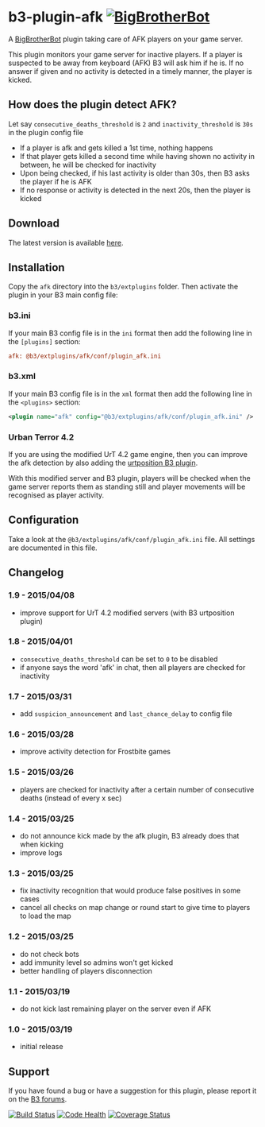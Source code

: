 # b3-plugin-afk [![BigBrotherBot](http://i.imgur.com/7sljo4G.png)][B3]

A [BigBrotherBot][B3] plugin taking care of AFK players on your game server.

This plugin monitors your game server for inactive players. If a player is suspected to be away from keyboard (AFK)
B3 will ask him if he is. If no answer if given and no activity is detected in a timely manner, the player is kicked.

How does the plugin detect AFK?
-------------------------------

Let say `consecutive_deaths_threshold` is `2` and `inactivity_threshold` is `30s` in the plugin config file

- If a player is afk and gets killed a 1st time, nothing happens
- If that player gets killed a second time while having shown no activity in between, he will be checked for inactivity
- Upon being checked, if his last activity is older than 30s, then B3 asks the player if he is AFK
- If no response or activity is detected in the next 20s, then the player is kicked


Download
--------

The latest version is available [here](https://github.com/thomasleveil/b3-plugin-afk/archive/master.zip).



Installation
------------

Copy the `afk` directory into the `b3/extplugins` folder. Then activate the plugin in your B3 main config file:

### b3.ini

If your main B3 config file is in the `ini` format then add the following line in the `[plugins]` section:

```ini
afk: @b3/extplugins/afk/conf/plugin_afk.ini
```

### b3.xml

If your main B3 config file is in the `xml` format then add the following line in the `<plugins>` section:
     
```xml
<plugin name="afk" config="@b3/extplugins/afk/conf/plugin_afk.ini" />
```
     
### Urban Terror 4.2

If you are using the modified UrT 4.2 game engine, then you can improve the afk detection by also adding the 
[urtposition B3 plugin](https://github.com/danielepantaleone/b3-plugin-urtposition).

With this modified server and B3 plugin, players will be checked when the game server reports them as standing still
and player movements will be recognised as player activity.


Configuration
-------------

Take a look at the `@b3/extplugins/afk/conf/plugin_afk.ini` file. All settings are documented in this file.


Changelog
---------

### 1.9 - 2015/04/08
- improve support for UrT 4.2 modified servers (with B3 urtposition plugin) 

### 1.8 - 2015/04/01
- `consecutive_deaths_threshold` can be set to `0` to be disabled
- if anyone says the word 'afk' in chat, then all players are checked for inactivity

### 1.7 - 2015/03/31
- add `suspicion_announcement` and `last_chance_delay` to config file

### 1.6 - 2015/03/28
- improve activity detection for Frostbite games 

### 1.5 - 2015/03/26
- players are checked for inactivity after a certain number of consecutive deaths (instead of every x sec)

### 1.4 - 2015/03/25
- do not announce kick made by the afk plugin, B3 already does that when kicking
- improve logs
 
### 1.3 - 2015/03/25
- fix inactivity recognition that would produce false positives in some cases
- cancel all checks on map change or round start to give time to players to load the map

### 1.2 - 2015/03/25
- do not check bots
- add immunity level so admins won't get kicked
- better handling of players disconnection
 
### 1.1 - 2015/03/19
- do not kick last remaining player on the server even if AFK

### 1.0 - 2015/03/19
- initial release


Support
-------

If you have found a bug or have a suggestion for this plugin, please report it on the [B3 forums][Support].



[![Build Status](https://travis-ci.org/thomasleveil/b3-plugin-afk.svg?branch=master)](https://travis-ci.org/thomasleveil/b3-plugin-afk)
[![Code Health](https://landscape.io/github/thomasleveil/b3-plugin-afk/master/landscape.svg?style=flat)](https://landscape.io/github/thomasleveil/b3-plugin-afk/master)
[![Coverage Status](https://coveralls.io/repos/thomasleveil/b3-plugin-afk/badge.svg?branch=master)](https://coveralls.io/r/thomasleveil/b3-plugin-afk?branch=master)

[B3]: http://www.bigbrotherbot.net/ "BigBrotherBot (B3)"
[Support]: http://forum.bigbrotherbot.net/ "Support topic on the B3 forums"


